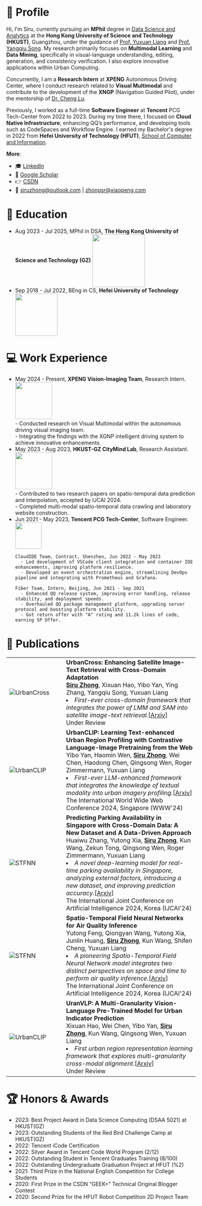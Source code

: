 # 👋 Profile

Hi, I'm Siru, currently pursuing an **MPhil** degree in [Data Science and Analytics](http://dsa.hkust-gz.edu.cn/) at the **Hong Kong University of Science and Technology (HKUST)**, Guangzhou, under the guidance of [Prof. Yuxuan Liang](https://yuxuanliang.com/) and [Prof. Yangqiu Song](https://www.cse.ust.hk/~yqsong/). My research primarily focuses on **Multimodal Learning** and **Data Mining**, specifically in visual-language understanding, editing, generation, and consistency verification. I also explore innovative applications within Urban Computing.

Concurrently, I am a **Research Intern** at **XPENG** Autonomous Driving Center, where I conduct research related to **Visual Multimodal** and contribute to the development of the **XNGP** (Navigation Guided Pilot), under the mentorship of [Dr. Cheng Lu](https://www.linkedin.com/in/cheng-lu-5b24a739). 

Previously, I worked as a full-time **Software Engineer** at **Tencent** PCG Tech-Center from 2022 to 2023. During my time there, I focused on **Cloud Native Infrastructure**, enhancing QQ’s performance, and developing tools such as CodeSpaces and Workflow Engine. I earned my Bachelor's degree in 2022 from **Hefei University of Technology (HFUT)**, [School of Computer and Information](https://ci.hfut.edu.cn/).

**More**:

+ 🎓 [LinkedIn](https://linkedin.com/in/siruzhong)
+ 📮 [Google Scholar](https://scholar.google.co.uk/citations?user=3KMb5mUAAAAJ)
+ 👉 [CSDN](https://bareth.blog.csdn.net/)
+ 📧 siruzhong@outlook.com | zhongsr@xiaopeng.com


# 📖 Education

<ul>
  <li>
    Aug 2023 - Jul 2025, MPhil in DSA,
   <strong>The Hong Kong University of Science and Technology (GZ)</strong>
    <img src="https://siruzhong-1305674339.cos.ap-hongkong.myqcloud.com/2024-05-24-024651.png" style="width: 10em; vertical-align: middle;">
  </li>
  <li>
    Sep 2018 - Jul 2022, BEng in CS,
   <strong>Hefei University of Technology</strong>
    <img src="https://siruzhong-1305674339.cos.ap-hongkong.myqcloud.com/2024-02-27-172149.png" style="width: 8em; vertical-align: middle;">
  </li>
</ul>

# 💻 Work Experience

<ul>
  <li>
   May 2024 - Present, <strong>XPENG Vision-Imaging Team</strong>, Research Intern.
    <img src="https://siruzhong-1305674339.cos.ap-hongkong.myqcloud.com/2024-05-24-025517.png" style="width: 7em;"><br>
    - Conducted research on Visual Multimodal within the autonomous driving visual imaging team.<br>
    - Integrating the findings with the XGNP intelligent driving system to achieve innovative enhancements.
  </li>
  
  <li>
   May 2023 - Aug 2023, <strong>HKUST-GZ CityMind Lab</strong>, Research Assistant.
    <img src="https://siruzhong-1305674339.cos.ap-hongkong.myqcloud.com/2024-05-24-024524.png" style="width: 7em;"><br>
    - Contributed to two research papers on spatio-temporal data prediction and interpolation, accepted by IJCAI 2024.<br>
    - Completed multi-modal spatio-temporal data crawling and laboratory website construction.
  </li>
  
  <li>
   Jun 2021 - May 2023, <strong>Tencent PCG Tech-Center</strong>, Software Engineer.
    <img src="https://siruzhong-1305674339.cos.ap-hongkong.myqcloud.com/2024-05-07-175529.png" style="width: 5em;">

    CloudIDE Team, Contract, Shenzhen, Jun 2022 - May 2023
      - Led development of VSCode client integration and container IDE enhancements, improving platform resilience.
      - Developed an event orchestration engine, streamlining DevOps pipeline and integrating with Prometheus and Grafana.

    Fiber Team, Intern, Beijing, Jun 2021 - Sep 2021
      - Enhanced QQ release system, improving error handling, release stability, and deployment speeds.
      - Overhauled QQ package management platform, upgrading server protocol and boosting platform stability.
      - Got return offer with "A" rating and 11.2k lines of code, earning SP Offer.
  </li>
</ul>


# 📝 Publications
<table>
  <tr>
    <td width="30%">
      <img src="https://siruzhong-1305674339.cos.ap-hongkong.myqcloud.com/2024-04-23-033802.png" alt="UrbanCross" style="max-width:100%;" />
    </td>
    <td width="70%">
      <strong>UrbanCross: Enhancing Satellite Image-Text Retrieval with Cross-Domain Adaptation</strong><br> 
      <ins><b>Siru Zhong</b></ins>, Xixuan Hao, Yibo Yan, Ying Zhang, Yangqiu Song, Yuxuan Liang<br> 
      <li><i>First-ever cross-domain framework that integrates the power of LMM and SAM into satellite image-text retrieval.</i>[<a href="https://arxiv.org/pdf/2404.14241.pdf">Arxiv</a>]</li>
      Under Review
    </td>
  </tr>
  <tr>
    <td width="30%">
      <img src="https://siruzhong-1305674339.cos.ap-hongkong.myqcloud.com/2024-01-24-160852.png" alt="UrbanCLIP" style="max-width:100%;" />
    </td>
    <td width="70%">
      <strong>UrbanCLIP: Learning Text-enhanced Urban Region Profiling with Contrastive Language-Image Pretraining from the Web</strong><br> 
      Yibo Yan, Haomin Wen, <ins><b>Siru Zhong</b></ins>, Wei Chen, Haodong Chen, Qingsong Wen, Roger Zimmermann, Yuxuan Liang<br> 
      <li><i>First-ever LLM-enhanced framework that integrates the knowledge of textual modality into urban imagery profiling.</i>[<a href="https://arxiv.org/pdf/2310.18340.pdf">Arxiv</a>]</li>
      The International World Wide Web Conference 2024, Singapore (WWW'24)
    </td>
  </tr>
  <tr>
    <td width="30%">
      <img src="https://siruzhong-1305674339.cos.ap-hongkong.myqcloud.com/2024-06-03-142808.png" alt="STFNN" style="max-width:100%;" />
    </td>
    <td width="70%">
      <strong>Predicting Parking Availability in Singapore with Cross-Domain Data: A New Dataset and A Data-Driven Approach</strong><br> 
      Huaiwu Zhang, Yutong Xia, <ins><b>Siru Zhong</b></ins>, Kun Wang, Zekun Tong, Qingsong Wen, Roger Zimmermann, Yuxuan Liang<br>
      <li><i>A novel deep-learning model for real-time parking availability in Singapore, analyzing external factors, introducing a new dataset, and improving prediction accuracy.</i>[<a href="https://arxiv.org/pdf/2405.18910">Arxiv</a>]</li>
      The International Joint Conference on Artificial Intelligence 2024, Korea (IJCAI'24)
    </td>
  </tr>
  <tr>
    <td width="30%">
      <img src="https://siruzhong-1305674339.cos.ap-hongkong.myqcloud.com/2024-03-14-104146.png" alt="STFNN" style="max-width:100%;" />
    </td>
    <td width="70%">
      <strong>Spatio-Temporal Field Neural Networks for Air Quality Inference</strong><br> 
      Yutong Feng, Qiongyan Wang, Yutong Xia, Junlin Huang, <ins><b>Siru Zhong</b></ins>, Kun Wang, Shifen Cheng, Yuxuan Liang<br>
      <li><i>A pioneering Spatio-Temporal Field Neural Network model integrates two distinct perspectives on space and time to perform air quality inference.</i>[<a href="https://arxiv.org/pdf/2403.02354.pdf">Arxiv</a>]</li>
      The International Joint Conference on Artificial Intelligence 2024, Korea (IJCAI'24)
    </td>
  </tr>
  <tr>
    <td width="30%">
      <img src="https://siruzhong-1305674339.cos.ap-hongkong.myqcloud.com/2024-02-27-170045.png" alt="UrbanCLIP" style="max-width:100%;" />
    </td>
    <td width="70%">
      <strong>UranVLP: A Multi-Granularity Vision-Language Pre-Trained Model for Urban Indicator Prediction</strong><br> 
      Xixuan Hao, Wei Chen, Yibo Yan, <ins><b>Siru Zhong</b></ins>, Kun Wang, Qingsong Wen, Yuxuan Liang<br>
      <li><i>First urban region representation learning framework that explores multi-granularity cross-modal alignment.</i>[<a href="https://arxiv.org/pdf/2403.16831.pdf">Arxiv</a>]</li>
      Under Review
    </td>
  </tr>
</table>


# 🏆 Honors & Awards
- 2023: Best Project Award in Data Science Computing (DSAA 5021) at HKUST(GZ)
- 2023: Outstanding Students of the Red Bird Challenge Camp at HKUST(GZ)
- 2022: Tencent iCode Certification
- 2022: Silver Award in Tencent Code World Program (2/12)
- 2022: Outstanding Student in Tencent Graduates Training (8/100)
- 2022: Outstanding Undergraduate Graduation Project at HFUT (%2)
- 2021: Third Prize in the National English Competition for College Students
- 2020: First Prize in the CSDN “GEEK+” Technical Original Blogger Contest
- 2020: Second Prize for the HFUT Robot Competition 2D Project Team

<!-- # GitHub stats
[![Siru's GitHub stats](https://github-readme-stats.vercel.app/api?username=siruzhong)](https://github.com/anuraghazra/github-readme-stats) -->

